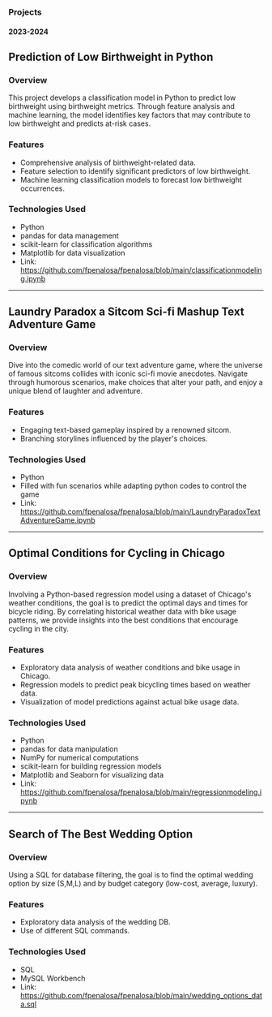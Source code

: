 ### Projects
#### 2023-2024

## Prediction of Low Birthweight in Python
### Overview
This project develops a classification model in Python to predict low birthweight using birthweight metrics. 
Through feature analysis and machine learning, the model identifies key factors that may contribute to low birthweight and predicts at-risk cases.

### Features
- Comprehensive analysis of birthweight-related data.
- Feature selection to identify significant predictors of low birthweight.
- Machine learning classification models to forecast low birthweight occurrences.

### Technologies Used
- Python
- pandas for data management
- scikit-learn for classification algorithms
- Matplotlib for data visualization
- Link: https://github.com/fpenalosa/fpenalosa/blob/main/classificationmodeling.ipynb

-------------------

## Laundry Paradox a Sitcom Sci-fi Mashup Text Adventure Game
### Overview
Dive into the comedic world of our text adventure game, where the universe of famous sitcoms collides with iconic sci-fi movie anecdotes. 
Navigate through humorous scenarios, make choices that alter your path, and enjoy a unique blend of laughter and adventure.

### Features
- Engaging text-based gameplay inspired by a renowned sitcom.
- Branching storylines influenced by the player's choices.

### Technologies Used
- Python
- Filled with fun scenarios while adapting python codes to control the game
- Link: https://github.com/fpenalosa/fpenalosa/blob/main/LaundryParadoxTextAdventureGame.ipynb

-------------------

## Optimal Conditions for Cycling in Chicago
### Overview
Involving a Python-based regression model using a dataset of Chicago's weather conditions, the goal is to predict the optimal days and times for bicycle riding. By correlating historical weather data with bike usage patterns, we provide insights into the best conditions that encourage cycling in the city.

### Features
- Exploratory data analysis of weather conditions and bike usage in Chicago.
- Regression models to predict peak bicycling times based on weather data.
- Visualization of model predictions against actual bike usage data.

### Technologies Used
- Python
- pandas for data manipulation
- NumPy for numerical computations
- scikit-learn for building regression models
- Matplotlib and Seaborn for visualizing data
- Link: https://github.com/fpenalosa/fpenalosa/blob/main/regressionmodeling.ipynb

-------------------

## Search of The Best Wedding Option
### Overview
Using a SQL for database filtering,  the goal is to find the optimal wedding option by size (S,M,L) and by budget category (low-cost, average, luxury).

### Features
- Exploratory data analysis of the wedding DB.
- Use of different SQL commands.

### Technologies Used
- SQL
- MySQL Workbench
- Link: https://github.com/fpenalosa/fpenalosa/blob/main/wedding_options_data.sql

